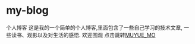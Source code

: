 # my-blog
个人博客
这是我的一个简单的个人博客,里面包含了一些自己学习的技术文章,
一些读书、观影以及对生活的感悟.
欢迎围观
  点击跳转[MUYUE_MO](www.muyuemo.xin)
